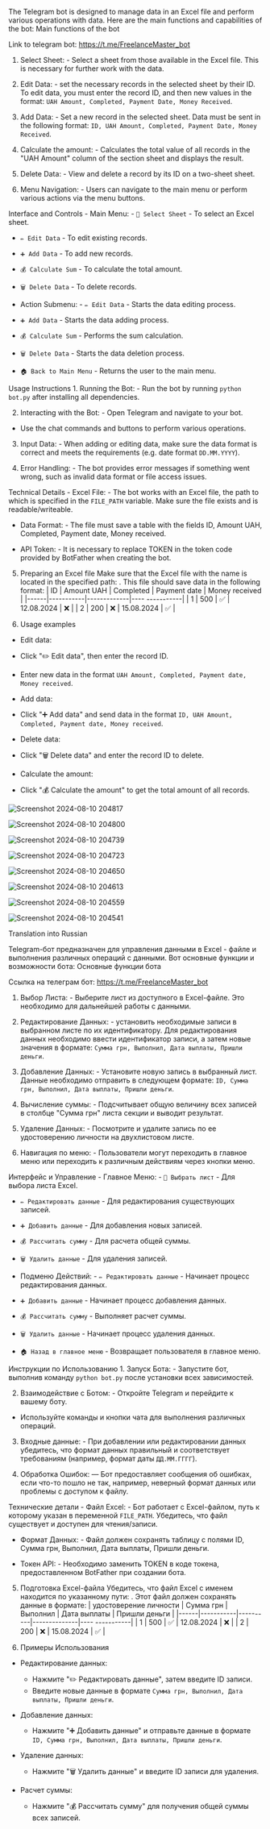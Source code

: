 The Telegram bot is designed to manage data in an Excel file and perform various operations with data. Here are the main functions and capabilities of the bot: Main functions of the bot 

Link to telegram bot: https://t.me/FreelanceMaster_bot

1. Select Sheet: - Select a sheet from those available in the Excel file. This is necessary for further work with the data.

2. Edit Data: - set the necessary records in the selected sheet by their ID. To edit data, you must enter the record ID, and then new values ​​​​in the format: `UAH Amount, Completed, Payment Date, Money Received`.

3. Add Data: - Set a new record in the selected sheet. Data must be sent in the following format: `ID, UAH Amount, Completed, Payment Date, Money Received`.

4. Calculate the amount: - Calculates the total value of all records in the "UAH Amount" column of the section sheet and displays the result.

5. Delete Data: - View and delete a record by its ID on a two-sheet sheet.

6. Menu Navigation: - Users can navigate to the main menu or perform various actions via the menu buttons.

Interface and Controls - Main Menu: - `📄 Select Sheet` - To select an Excel sheet.
- `✏️ Edit Data` - To edit existing records.
- `➕ Add Data` - To add new records.
- `💰 Calculate Sum` - To calculate the total amount.
- `🗑️ Delete Data` - To delete records.

- Action Submenu: - `✏️ Edit Data` - Starts the data editing process.
- `➕ Add Data` - Starts the data adding process.
- `💰 Calculate Sum` - Performs the sum calculation.
- `🗑️ Delete Data` - Starts the data deletion process.
- `🏠 Back to Main Menu` - Returns the user to the main menu.

Usage Instructions 1. Running the Bot: - Run the bot by running `python bot.py` after installing all dependencies.

2. Interacting with the Bot: - Open Telegram and navigate to your bot.
- Use the chat commands and buttons to perform various operations.

3. Input Data: - When adding or editing data, make sure the data format is correct and meets the requirements (e.g. date format `DD.MM.YYYY`).

4. Error Handling: - The bot provides error messages if something went wrong, such as invalid data format or file access issues.

Technical Details - Excel File: - The bot works with an Excel file, the path to which is specified in the `FILE_PATH` variable. Make sure the file exists and is readable/writeable.

- Data Format: - The file must save a table with the fields ID, Amount UAH, Completed, Payment date, Money received.

- API Token: - It is necessary to replace TOKEN in the token code provided by BotFather when creating the bot.

5. Preparing an Excel file Make sure that the Excel file with the name is located in the specified path: . This file should save data in the following format: | ID | Amount UAH | Completed | Payment date | Money received |
|------|-----------|-------------|---- -----------|
| 1 | 500 | ✅ | 12.08.2024 | ❌ |
| 2 | 200 | ❌ | 15.08.2024 | ✅ |

6. Usage examples

- Edit data:
- Click "✏️ Edit data", then enter the record ID.
- Enter new data in the format `UAH Amount, Completed, Payment date, Money received`.

- Add data:
- Click "➕ Add data" and send data in the format `ID, UAH Amount, Completed, Payment date, Money received`.

- Delete data:
- Click "🗑️ Delete data" and enter the record ID to delete.

- Calculate the amount:
- Click "💰 Calculate the amount" to get the total amount of all records.

![Screenshot 2024-08-10 204817](https://github.com/user-attachments/assets/18b122c7-761a-46ae-ad90-fa3010022dec)

![Screenshot 2024-08-10 204800](https://github.com/user-attachments/assets/19c47492-d959-4cd7-8a65-649441ba1b25)

![Screenshot 2024-08-10 204739](https://github.com/user-attachments/assets/d0d15680-de36-4b71-9a4c-59b416974118)

![Screenshot 2024-08-10 204723](https://github.com/user-attachments/assets/c9785c20-0167-4d1c-8237-e96bfd848cdd)

![Screenshot 2024-08-10 204650](https://github.com/user-attachments/assets/4bade42f-a599-466f-ad06-52c49465d9cb)

![Screenshot 2024-08-10 204613](https://github.com/user-attachments/assets/d853c810-8f39-48cf-aef5-24be59bdc194)

![Screenshot 2024-08-10 204559](https://github.com/user-attachments/assets/10d24ed7-b587-4bad-ae8f-d40bebf60ffe)

![Screenshot 2024-08-10 204541](https://github.com/user-attachments/assets/a4e83e90-a701-42b7-b337-ea481dc95682)






Translation into Russian


Telegram-бот предназначен для управления данными в Excel - файле и выполнения различных операций с данными. Вот основные функции и возможности бота: Основные функции бота 

Ссылка на телеграм бот: https://t.me/FreelanceMaster_bot

1. Выбор Листа: - Выберите лист из доступного в Excel-файле. Это необходимо для дальнейшей работы с данными.

2. Редактирование Данных: - установить необходимые записи в выбранном листе по их идентификатору. Для редактирования данных необходимо ввести идентификатор записи, а затем новые значения в формате: `Сумма грн, Выполнил, Дата выплаты, Пришли деньги`.

3. Добавление Данных: - Установите новую запись в выбранный лист. Данные необходимо отправить в следующем формате: `ID, Сумма грн, Выполнил, Дата выплаты, Пришли деньги`.

4. Вычисление суммы: - Подсчитывает общую величину всех записей в столбце "Сумма грн" листа секции и выводит результат.

5. Удаление Данных: - Посмотрите и удалите запись по ее удостоверению личности на двухлистовом листе.

6. Навигация по меню: - Пользователи могут переходить в главное меню или переходить к различным действиям через кнопки меню.

 Интерфейс и Управление - Главное Меню: - `📄 Выбрать лист` - Для выбора листа Excel.
 - `✏️ Редактировать данные` - Для редактирования существующих записей.
 - `➕ Добавить данные` - Для добавления новых записей.
 - `💰 Рассчитать сумму` - Для расчета общей суммы.
 - `🗑️ Удалить данные` - Для удаления записей.

- Подменю Действий: - `✏️ Редактировать данные` - Начинает процесс редактирования данных.
 - `➕ Добавить данные` - Начинает процесс добавления данных.
 - `💰 Рассчитать сумму` - Выполняет расчет суммы.
 - `🗑️ Удалить данные` - Начинает процесс удаления данных.
 - `🏠 Назад в главное меню` - Возвращает пользователя в главное меню.

 Инструкции по Использованию 1. Запуск Бота: - Запустите бот, выполнив команду `python bot.py` после установки всех зависимостей.

2. Взаимодействие с Ботом: - Откройте Telegram и перейдите к вашему боту.
 - Используйте команды и кнопки чата для выполнения различных операций.

3. Входные данные: - При добавлении или редактировании данных убедитесь, что формат данных правильный и соответствует требованиям (например, формат даты `ДД.ММ.ГГГГ`).

4. Обработка Ошибок: — Бот предоставляет сообщения об ошибках, если что-то пошло не так, например, неверный формат данных или проблемы с доступом к файлу.

 Технические детали - Файл Excel: - Бот работает с Excel-файлом, путь к которому указан в переменной `FILE_PATH`. Убедитесь, что файл существует и доступен для чтения/записи.

- Формат Данных: - Файл должен сохранять таблицу с полями ID, Сумма грн, Выполнил, Дата выплаты, Пришли деньги.

- Токен API: - Необходимо заменить TOKEN в коде токена, предоставленном BotFather при создании бота.

5. Подготовка Excel-файла Убедитесь, что файл Excel с именем находится по указанному пути: . Этот файл должен сохранять данные в формате: | удостоверение личности | Сумма грн | Выполнил | Дата выплаты | Пришли деньги |
|------|-----------|----------|--------------|---- -----------|
| 1 | 500 | ✅ | 12.08.2024 | ❌ |
| 2 | 200 | ❌ | 15.08.2024 | ✅ |

 6. Примеры Использования

- Редактирование данных:
  - Нажмите "✏️ Редактировать данные", затем введите ID записи.
  - Введите новые данные в формате `Сумма грн, Выполнил, Дата выплаты, Пришли деньги`.

- Добавление данных:
  - Нажмите "➕ Добавить данные" и отправьте данные в формате `ID, Сумма грн, Выполнил, Дата выплаты, Пришли деньги`.

- Удаление данных:
  - Нажмите "🗑️ Удалить данные" и введите ID записи для удаления.

- Расчет суммы:
  - Нажмите "💰 Рассчитать сумму" для получения общей суммы всех записей.
